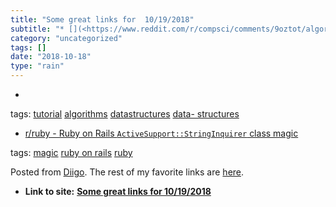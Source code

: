 ```yaml
---
title: "Some great links for  10/19/2018"
subtitle: "* [](<https://www.reddit.com/r/compsci/comments/9oztot/algorithms_tutorial_series_for_beginners/?st=..."
category: "uncategorized"
tags: []
date: "2018-10-18"
type: "rain"
---
```

* [](<https://www.reddit.com/r/compsci/comments/9oztot/algorithms_tutorial_series_for_beginners/?st=JNEHXSO7&sh=2d2fba36>)

tags: [tutorial](<https://www.diigo.com/user/pitosalas/tutorial>)
[algorithms](<https://www.diigo.com/user/pitosalas/algorithms>)
[datastructures](<https://www.diigo.com/user/pitosalas/datastructures>) [data-
structures](<https://www.diigo.com/user/pitosalas/data-structures>)

  * [r/ruby - Ruby on Rails `ActiveSupport::StringInquirer` class magic](<https://www.reddit.com/r/ruby/comments/9p18bk/ruby_on_rails_activesupportstringinquirer_class/?st=JNEHNHMQ&sh=cbb9a286>)

tags: [magic](<https://www.diigo.com/user/pitosalas/magic>) [ruby on
rails](<https://www.diigo.com/user/pitosalas/ruby on rails>)
[ruby](<https://www.diigo.com/user/pitosalas/ruby>)

Posted from [Diigo](<https://www.diigo.com>). The rest of my favorite links
are [here](<https://www.diigo.com/user/pitosalas>).


* **Link to site:** **[Some great links for  10/19/2018](None)**